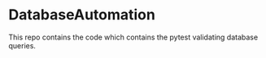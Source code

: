 # DatabaseAutomation
This repo contains the code which contains the pytest validating database queries.

